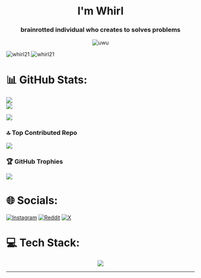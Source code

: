 <h1 align="center">I'm Whirl</h1>

<h3 align="center">brainrotted individual who creates to solves problems
</h3>
<div align="center"><img alt="uwu"src="https://discord.c99.nl/widget/theme-3/808332105108553759.png"></div>

<p align="left"> <img src="https://komarev.com/ghpvc/?username=whirlxd&label=Profile%20views&color=0dd3b2&style=flat-square" alt="whirl21" /> <img src="https://komarev.com/ghpvc/?username=whirl21&label=Profile%20views&color=0dd3b2&style=flat-square" alt="whirl21" /> </p> 





# 📊 GitHub Stats:


![](https://gh-stats-whirl.vercel.app/api?username=whirlxd&theme=radical&hide_border=false&include_all_commits=true&count_private=false)<br/>
![](https://github-readme-streak-stats.herokuapp.com/?user=whirlxd&theme=radical&hide_border=false)<br/>

![](https://gh-stats-whirl.vercel.vercel.app/api/top-langs/?username=whirlxd&theme=radical&hide_border=false&include_all_commits=true&count_private=false&layout=compact)
### 🔝 Top Contributed Repo

![](https://github-contributor-stats.vercel.app/api?username=whirlxd&limit=5&theme=radical&combine_all_yearly_contributions=true)

### 🏆 GitHub Trophies

![](https://github-profile-trophy.vercel.app/?username=whirlxd&theme=radical&no-frame=false&no-bg=true&margin-w=4)



 
# 🌐 Socials:

[![Instagram](https://img.shields.io/badge/Instagram-%23E4405F.svg?logo=Instagram&logoColor=white)](https://instagram.com/whirlxd) [![Reddit](https://img.shields.io/badge/Reddit-%23FF4500.svg?logo=Reddit&logoColor=white)](https://reddit.com/user/n_i_n_j_a_2_1) [![X](https://img.shields.io/badge/X-black.svg?logo=X&logoColor=white)](https://x.com/whirlxd)

# 💻 Tech Stack:

<p align="center">
  <a>
    <img src="https://skillicons.dev/icons?i=react,tailwind,vite,git,figma,typescript,javascript,python,c,lua,go,astro,svelte,arch,ubuntu,html,css,bots,discordjs,docker,electron,discord,vscode,supabase,firebase,opencv,htmx,sqlite,netlify,vercel,appwrite,arduino,azure,blender,bootstrap,flutter,gcp,heroku,postman,jest&perline=10" />
  </a>
</p>


---





